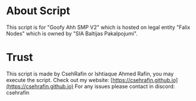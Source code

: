 # About Script
This script is for "Goofy Ahh SMP V2" which is hosted on legal entity "Falix Nodes" which is owned by "SIA Baltijas Pakalpojumi".
# Trust
This script is made by CsehRafin or Ishtiaque Ahmed Rafin, you may execute the script.
Check out my website: [https://csehrafin.github.io](https://csehrafin.github.io)
For any issues please contact in discord: csehrafin
